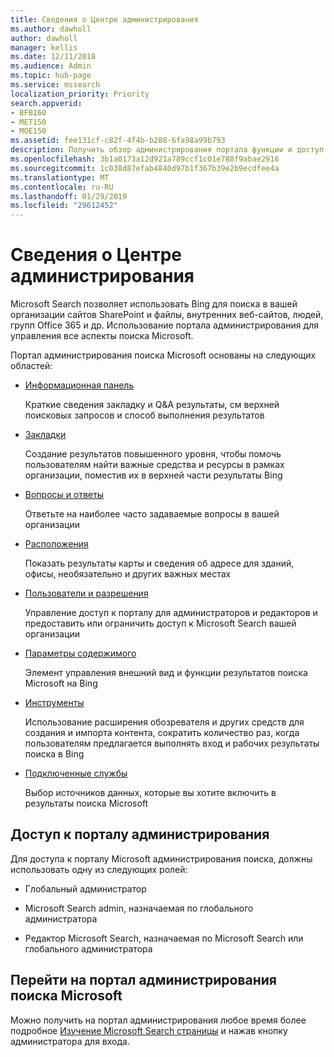```yaml
---
title: Сведения о Центре администрирования
ms.author: dawholl
author: dawholl
manager: kellis
ms.date: 12/11/2018
ms.audience: Admin
ms.topic: hub-page
ms.service: mssearch
localization_priority: Priority
search.appverid:
- BFB160
- MET150
- MOE150
ms.assetid: fee131cf-c82f-4f4b-b288-6fa98a99b793
description: Получить обзор администрирования портала функции и доступ к разрешения, доступные с Microsoft Search
ms.openlocfilehash: 3b1a0173a12d921a789ccf1c01e788f9abae2916
ms.sourcegitcommit: 1c038d87efab4840d97b1f367b39e2b9ecdfee4a
ms.translationtype: MT
ms.contentlocale: ru-RU
ms.lasthandoff: 01/29/2019
ms.locfileid: "29612452"
---
```

# <a name="about-the-admin-portal"></a>Сведения о Центре администрирования

Microsoft Search позволяет использовать Bing для поиска в вашей организации сайтов SharePoint и файлы, внутренних веб-сайтов, людей, групп Office 365 и др. Использование портала администрирования для управления все аспекты поиска Microsoft.
  
Портал администрирования поиска Microsoft основаны на следующих областей:
  
- [Информационная панель](get-insights.md)
    
    Краткие сведения закладку и Q&A результаты, см верхней поисковых запросов и способ выполнения результатов
    
- [Закладки](create-and-manage-bookmarks.md)
    
    Создание результатов повышенного уровня, чтобы помочь пользователям найти важные средства и ресурсы в рамках организации, поместив их в верхней части результаты Bing
    
- [Вопросы и ответы](create-and-manage-qas.md)
    
    Ответьте на наиболее часто задаваемые вопросы в вашей организации
    
- [Расположения](add-a-location.md)
    
    Показать результаты карты и сведения об адресе для зданий, офисы, необязательно и других важных местах
    
- [Пользователи и разрешения](add-users.md)
    
    Управление доступ к порталу для администраторов и редакторов и предоставить или ограничить доступ к Microsoft Search вашей организации
    
- [Параметры содержимого](content-settings.md)
    
    Элемент управления внешний вид и функции результатов поиска Microsoft на Bing
    
- [Инструменты](admin-portal-tools.md)
    
    Использование расширения обозревателя и других средств для создания и импорта контента, сократить количество раз, когда пользователям предлагается выполнять вход и рабочих результаты поиска в Bing
    
- [Подключенные службы](connected-services.md)
    
    Выбор источников данных, которые вы хотите включить в результаты поиска Microsoft
    
## <a name="who-can-access-the-admin-portal"></a>Доступ к порталу администрирования

Для доступа к порталу Microsoft администрирования поиска, должны использовать одну из следующих ролей:
  
- Глобальный администратор
    
- Microsoft Search admin, назначаемая по глобального администратора
    
- Редактор Microsoft Search, назначаемая по Microsoft Search или глобального администратора
    
## <a name="go-to-the-microsoft-search-admin-portal"></a>Перейти на портал администрирования поиска Microsoft

Можно получить на портал администрирования любое время более подробное [Изучение Microsoft Search страницы](https://www.bing.com/business/explore) и нажав кнопку администратора для входа. 